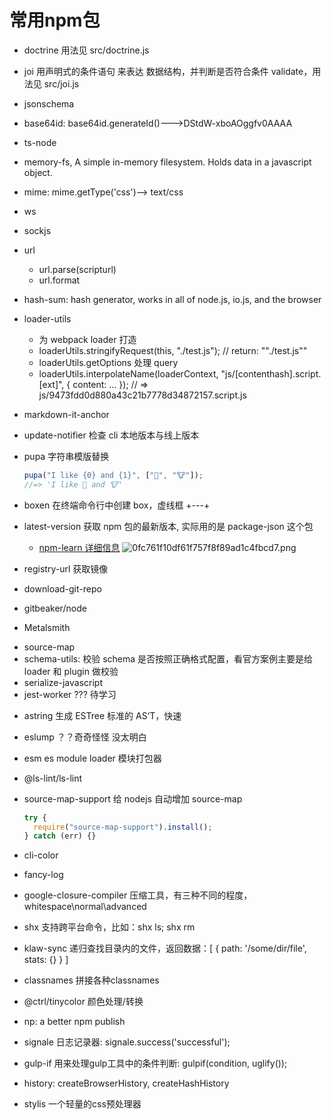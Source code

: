 # 常用npm包

- doctrine 用法见 src/doctrine.js
- joi 用声明式的条件语句 来表达 数据结构，并判断是否符合条件 validate，用法见 src/joi.js
- jsonschema
- base64id: base64id.generateId()--->DStdW-xboAOggfv0AAAA
- ts-node
- memory-fs, A simple in-memory filesystem. Holds data in a javascript object.
- mime: mime.getType('css')--> text/css
- ws
- sockjs
- url
  - url.parse(scripturl)
  - url.format
- hash-sum: hash generator, works in all of node.js, io.js, and the browser
- loader-utils
  - 为 webpack loader 打造
  - loaderUtils.stringifyRequest(this, "./test.js"); // return: "\"./test.js\""
  - loaderUtils.getOptions 处理 query
  - loaderUtils.interpolateName(loaderContext, "js/[contenthash].script.[ext]", { content: ... }); // => js/9473fdd0d880a43c21b7778d34872157.script.js
- markdown-it-anchor
- update-notifier 检查 cli 本地版本与线上版本
- pupa 字符串模版替换

  ```javascript
  pupa("I like {0} and {1}", ["🦄", "🐮"]);
  //=> 'I like 🦄 and 🐮'
  ```

- boxen 在终端命令行中创建 box，虚线框 +---+
- latest-version 获取 npm 包的最新版本, 实际用的是 package-json 这个包
  - [npm-learn 详细信息](./update-notifier.png)
    ![0fc761f10df61f757f8f89ad1c4fbcd7.png](evernotecid://E1014288-8A6B-4300-BE41-9C3A0650317D/appyinxiangcom/34793898/ENResource/p17)
- registry-url 获取镜像
- download-git-repo
- gitbeaker/node
- Metalsmith
<!-- learned from terser-webpack-plugin -->
- source-map
- schema-utils: 校验 schema 是否按照正确格式配置，看官方案例主要是给 loader 和 plugin 做校验
- serialize-javascript
- jest-worker ??? 待学习
<!-- learned from Terser -->
- astring 生成 ESTree 标准的 AS‘T，快速
- eslump ？？奇奇怪怪 没太明白
- esm es module loader 模块打包器
- @ls-lint/ls-lint
- source-map-support 给 nodejs 自动增加 source-map

  ```javascript
  try {
    require("source-map-support").install();
  } catch (err) {}
  ```

- cli-color
- fancy-log
- google-closure-compiler 压缩工具，有三种不同的程度，whitespace\normal\advanced
- shx 支持跨平台命令，比如：shx ls; shx rm
- klaw-sync 递归查找目录内的文件，返回数据：[ { path: '/some/dir/file', stats: {} } ]
- classnames 拼接各种classnames
- @ctrl/tinycolor 颜色处理/转换
- np: a better npm publish
- signale 日志记录器: signale.success('successful');
- gulp-if 用来处理gulp工具中的条件判断: gulpif(condition, uglify());
- history: createBrowserHistory, createHashHistory
- stylis 一个轻量的css预处理器

